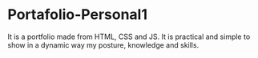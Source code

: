 # Portafolio-Personal1
It is a portfolio made from HTML, CSS and JS. It is practical and simple to show in a dynamic way my posture, knowledge and skills.
